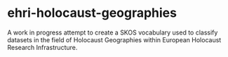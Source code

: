 # ehri-holocaust-geographies

A work in progress attempt to create a SKOS vocabulary used to classify datasets in the field of Holocaust Geographies within European Holocaust Research Infrastructure.
